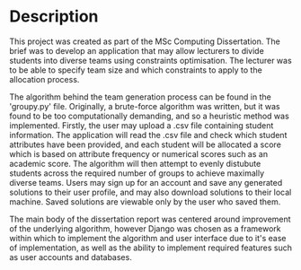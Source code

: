 <h1>Description</h1>

<p>This project was created as part of the MSc Computing Dissertation. The brief was to develop an application that may allow lecturers to divide students into diverse teams using constraints optimisation. The lecturer was to be able to specify team size and which constraints to apply to the allocation process.</p>

<p>The algorithm behind the team generation process can be found in the 'groupy.py' file. Originally, a brute-force algorithm was written, but it was found to be too computationally demanding, and so a heuristic method was implemented. Firstly, the user may upload a .csv file containing student information. The application will read the .csv file and check which student attributes have been provided, and each student will be allocated a score which is based on attribute frequency or numerical scores such as an academic score. The algorithm will then attempt to evenly distubute students across the required number of groups to achieve maximally diverse teams. Users may sign up for an account and save any generated solutions to their user profile, and may also download solutions to their local machine. Saved solutions are viewable only by the user who saved them.</p>

<p>The main body of the dissertation report was centered around improvement of the underlying algorithm, however Django was chosen as a framework within which to implement the algorithm and user interface due to it's ease of implementation, as well as the ability to implement required features such as user accounts and databases.</p>

